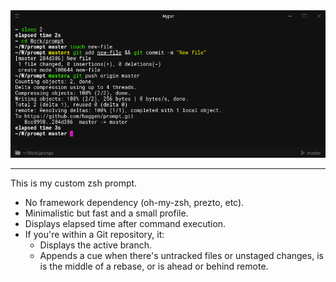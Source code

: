 <center><img alt="Prompt" src="screenshot.png"></center>

---

This is my custom zsh prompt.

- No framework dependency (oh-my-zsh, prezto, etc).
- Minimalistic but fast and a small profile.
- Displays elapsed time after command execution.
- If you're within a Git repository, it:
    - Displays the active branch.
    - Appends a cue when there's untracked files or unstaged changes, is is the middle of a rebase, or is ahead or behind remote.
